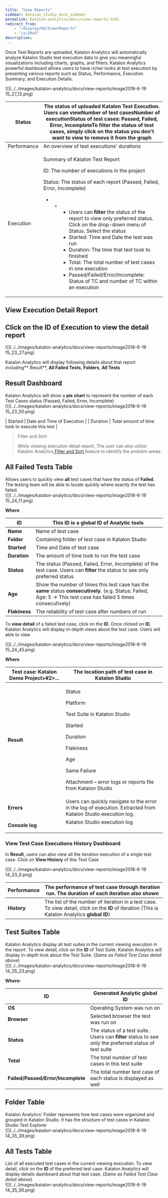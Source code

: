 ```yaml
---
title: "View Reports" 
sidebar: katalon_studio_docs_sidebar
permalink: katalon-analytics/docs/view-reports.html 
redirect_from:
    - "/display/KA/View+Reports"
    - "/x/2RxO"
description: 
---
```

Once Test Reports are uploaded, Katalon Analytics will automatically analyze Katalon Studio test execution data to give you meaningful visualizations including charts, graphs, and filters. Katalon Analytics powerful dashboard allows users to have richer looks at test execution by presenting various reports such as Status, Performance, Execution Summary, and Execution Details. 

![](../../images/katalon-analytics/docs/view-reports/image2018-6-19 15_27_12.png)

<table><thead><tr><th>Status</th><th>The status of uploaded Katalon Test Execution. Users can viewNumber of test casesNumber of executionStatus of test cases: Passed, Failed, Error, IncompleteTo filter the status of test cases, simply click on the status you don't want to view to remove it from the graph</th></tr></thead><tbody><tr><td>Performance</td><td>An overview of test executions' durations&nbsp;</td></tr><tr><td>Execution</td><td><p>Summary of Katalon Test Report</p><p>ID: The number of executions in the project</p><p>Status: The status of each report (Passed, Failed, Error, Incomplete)</p><ul><li><ul><li><ul><li>Users can <strong>filter </strong>the status of the report to view only preferred status. Click on the drop-down menu of Status. Select the status</li><li>Started: Time and Date the test was run</li><li>Duration: The time that test took to finished</li><li>Total: The total number of test cases in one execution</li><li>Passed/Failed/Error/Incomplete: Status of TC and number of TC within an execution</li></ul></li></ul></li></ul></td></tr></tbody></table>

View Execution Detail Report
----------------------------

Click on the ID of Execution to view the detail report
------------------------------------------------------

![](../../images/katalon-analytics/docs/view-reports/image2018-6-19 15_23_27.png)  
  

Katalon Analytics will display following details about that report including** Result**, **All Failed Tests**, **Folders**, **All Tests**

Result Dashboard
----------------

Katalon Analytics will show a **pie chart** to represent the number of each Test Cases status (Passed, Failed, Error, Incomplete)  
![](../../images/katalon-analytics/docs/view-reports/image2018-6-19 15_23_50.png)

| Started | Date and Time of Execution |
| Duration | Total amount of time took to execute this test |

> Filter and Sort
> 
> While viewing execution detail report, The user can also utilize Katalon Analytics[ Filter and Sort ](/x/ZgTR)feature to identify the problem areas.

All Failed Tests Table
----------------------

Allows users to quickly view **all** test cases that have the status of **Failed**. The testing team will be able to locate quickly where exactly the test has failed.  
![](../../images/katalon-analytics/docs/view-reports/image2018-6-19 15_24_11.png)

**Where**

| ID | This ID is a global ID of Analytic tools |
| --- | --- |
| **Name** | Name of test case |
| **Folder** | Containing folder of test case in Katalon Studio |
| **Started** | Time and Date of test case |
| **Duration** | The amount of time took to run the test case |
| **Status** | The status (Passed, Failed, Error, Incomplete) of the test case. Users can **filter** the status to see only preferred status |
| **Age** | Show the number of times this test case has the **same** status **consecutively**. (e.g. Status: Failed, Age: 5 → This test case has failed 5 times consecutively) |
| **Flakiness** | The reliability of test case after numbers of run |

To **view detail** of a failed test case, click on the **ID**. Once clicked on **ID**, Katalon Analytics will display in-depth views about the test case. Users will able to view

![](../../images/katalon-analytics/docs/view-reports/image2018-6-19 15_24_45.png)

**Where** 

<table><thead><tr><th>Test case: Katalon Demo Project&gt;#2&gt;...</th><th>The location path of test case in Katalon Studio</th></tr></thead><tbody><tr><td><strong>Result</strong></td><td><p>Status</p><p>Platform</p><p>Test Suite in Katalon Studio</p><p>Started</p><p>Duration</p><p>Flakiness</p><p>Age</p><p>Same Failure</p><p>Attachment – error logs or reports file from Katalon Studio</p></td></tr><tr><td><strong>Errors</strong></td><td>Users can quickly navigate to the error in the log of execution. Extracted from Katalon Studio execution log.</td></tr><tr><td><strong>Console log</strong></td><td>Katalon Studio execution log&nbsp; &nbsp; &nbsp; &nbsp; &nbsp; &nbsp; &nbsp; &nbsp; &nbsp; &nbsp; &nbsp; &nbsp;&nbsp;</td></tr></tbody></table>

### View Test Case Executions History Dashboard

In **Result**, users can also view all the iteration execution of a single test case. Click on **View History** of this Test Case

![](../../images/katalon-analytics/docs/view-reports/image2018-6-19 14_33_0.png)

| Performance | The performance of test case through iteration run. The duration of each iteration also shown |
| --- | --- |
| **History** | The list of the number of iteration in a test case. To view detail, click on the **ID** of iteration (This is Katalon Analytics **global ID**) |

Test Suites Table
-----------------

Katalon Analytics display all test suites in the current viewing execution in the report. To view detail, click on the **ID** of Test Suite. Katalon Analytics will display in-depth look about the Test Suite. (_Same as Failed Test Case detail above_)  
![](../../images/katalon-analytics/docs/view-reports/image2018-6-19 14_35_23.png)

**Where:**

| ID | Generated Analytic global ID |
| --- | --- |
| **OS** | Operating System was run on |
| **Browser** | Selected browser the test was run on |
| **Status** | The status of a test suite. Users can **filter** status to see only the preferred status of test suite |
| **Total** | The total number of test cases in this test suite |
| **Failed/Passed/Error/Incomplete** | The total number test case of each status is displayed as well |

Folder Table
------------

Katalon Analytics' Folder represents how test cases were organized and grouped in Katalon Studio. It has the structure of test cases in Katalon Studio Test Explorer  
![](../../images/katalon-analytics/docs/view-reports/image2018-6-19 14_35_39.png)

All Tests Table
---------------

List of all executed test cases in the current viewing execution. To view detail, click on the **ID** of the preferred test case. Katalon Analytics will display details dashboard about that test case. (_Same as Failed Test Case detail above_)  
![](../../images/katalon-analytics/docs/view-reports/image2018-6-19 14_35_56.png)